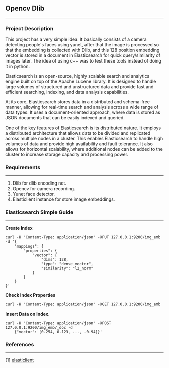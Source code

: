 ## Opencv Dlib

---

### Project Description

This project has a very simple idea. It basically consists of a camera detecting people's faces using yunet, after that the image is processed so that the embedding is collected with Dlib, and this 128 position embedding vector is stored in a document in Elasticsearch for quick query/similarity of images later.
The idea of ​​using c++ was to test these tools instead of doing it in python.

Elasticsearch is an open-source, highly scalable search and analytics engine built on top of the Apache Lucene library. It is designed to handle large volumes of structured and unstructured data and provide fast and efficient searching, indexing, and data analysis capabilities.

At its core, Elasticsearch stores data in a distributed and schema-free manner, allowing for real-time search and analysis across a wide range of data types. It uses a document-oriented approach, where data is stored as JSON documents that can be easily indexed and queried.

One of the key features of Elasticsearch is its distributed nature. It employs a distributed architecture that allows data to be divided and replicated across multiple nodes in a cluster. This enables Elasticsearch to handle high volumes of data and provide high availability and fault tolerance. It also allows for horizontal scalability, where additional nodes can be added to the cluster to increase storage capacity and processing power.

### Requirements

---

1. Dlib for dlib encoding net.
2. Opencv for camera recording.
3. Yunet face detector.
4. Elasticlient instance for store image embeddings.


### Elasticsearch Simple Guide

---

**Create Index**

```
curl -H "Content-Type: application/json" -XPUT 127.0.0.1:9200/img_emb -d '{
    "mappings": {
        "properties": {
            "vector": {
                "dims": 128,
                "type": "dense_vector",
                "similarity": "l2_norm"
            }
        }
    }
}'
```

**Check Index Properties**

```
curl -H "Content-Type: application/json" -XGET 127.0.0.1:9200/img_emb
```

**Insert Data on Index**.

```
curl -H "Content-Type: application/json" -XPOST 127.0.0.1:9200/img_emb/_doc -d '
    {"vector": [0.254, 0.123, ..., -0.94]}'
```

### References

---

[1] [elasticlient](#https://github.com/seznam/elasticlient)
